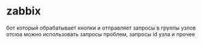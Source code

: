 # zabbix
бот который обрабатывает кнопки и отправляет запросы в группы узлов
отсюа можно использовать запросы проблем, запросы id узла и прочее
